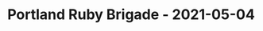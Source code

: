 ---
layout: post
title: Portland Ruby Brigade - 2021-05-04
datetime: '2021-05-04T21:00:00-04:00'
name: Portland Ruby Brigade
external_url: https://www.meetup.com/Portland-Ruby-Brigade/events/pbswdsycchbgb/
online_event: false
year_month: 2021-05
---